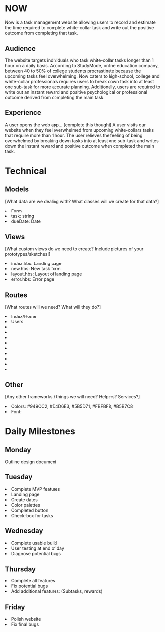 # NOW
Now is a task management website allowing users to record and estimate the time required to complete white-collar task and write out the positive outcome from completing that task.

## Audience

The website targets individuals who task white-collar tasks longer than 1 hour on a daily basis. According to StudyMode, online education company, between 40 to 50% of college students procrastinate because the upcoming tasks feel overwhelming. Now caters to high-school, college and white-collar professionals requires users to break down task into at least one sub-task for more accurate planning. Additionally, users are required to write out an instant reward and positive psychological or professional outcome derived from completing the main task.

## Experience
A user opens the web app... [complete this thought]
A user visits our website when they feel overwhelmed from upcoming white-collars tasks that require more than 1 hour. The user relieves the feeling of being overwhelmed by breaking down tasks into at least one sub-task and writes down the instant reward and positive outcome when completed the main task.

# Technical
## Models
[What data are we dealing with? What classes will we create for that data?]
<li>Form</li>
<li>task: string</li>
<li>dueDate: Date</li>

## Views
[What custom views do we need to create? Include pictures of your prototypes/sketches!]
<img src="/Users/yizu/Documents/GitHub/Now/PaperPrototype.jpg" alt="">
<li>index.hbs: Landing page</li>
<li>new.hbs: New task form</li>
<li>layout.hbs: Layout of landing page</li>
<li>error.hbs: Error page</li>

## Routes
[What routes will we need? What will they do?]

<li> Index/Home
<li> Users
<li>
<li>
<li>
<li>
<li>
<li>
<li>
<li>
<li>

## Other
[Any other frameworks / things we will need? Helpers? Services?]
<li>Colors: #949CC2, #D4D6E3, #5B5D71, #FBFBFB, #B5B7C8</li>
<li>Font:</li>

# Daily Milestones

## Monday

Outline design document

## Tuesday

<li> Complete MVP features </li>
<li>Landing page</li>
<li>Create dates</li>
<li>Color palettes</li>
<li>Completed button</li>
<li>Check-box for tasks</li>


## Wednesday

<li>Complete usable build</li>
<li>User testing at end of day</li>
<li>Diagnose potential bugs</li>

## Thursday

<li>Complete all features</li>
<li>Fix potential bugs</li>
<li>Add additional features: (Subtasks, rewards)</li>


## Friday

<li>Polish website</li>
<li>Fix final bugs</li>
